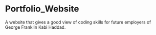 # Portfolio_Website
A website that gives a good view of coding skills for future employers of George Franklin Kabi Haddad.

